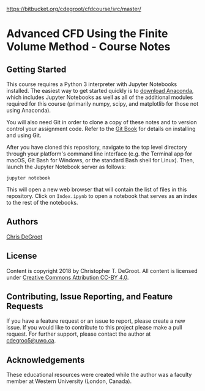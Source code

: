 https://bitbucket.org/cdegroot/cfdcourse/src/master/

# Advanced CFD Using the Finite Volume Method - Course Notes

## Getting Started

This course requires a Python 3 interpreter with Jupyter Notebooks installed. The easiest way to get started quickly is to [download Anaconda](https://conda.io/docs/user-guide/install/download.html), which includes Jupyter Notebooks as well as all of the additional modules required for this course (primarily numpy, scipy, and matplotlib for those not using Anaconda).

You will also need Git in order to clone a copy of these notes and to version control your assignment code. Refer to the [Git Book](https://git-scm.com/book/en/v2) for details on installing and using Git.

After you have cloned this repository, navigate to the top level directory through your platform's command line interface (e.g. the Terminal app for macOS, Git Bash for Windows, or the standard Bash shell for Linux). Then, launch the Jupyter Notebook server as follows:

```
jupyter notebook
```

This will open a new web browser that will contain the list of files in this repository. Click on `Index.ipynb` to open a notebook that serves as an index to the rest of the notebooks.

## Authors

[Chris DeGroot](https://www.eng.uwo.ca/mechanical/faculty/degroot_c/index.html)

## License

Content is copyright 2018 by Christopher T. DeGroot. All content is licensed under [Creative Commons Attribution CC-BY 4.0](https://creativecommons.org/licenses/by/4.0/legalcode).

## Contributing, Issue Reporting, and Feature Requests

If you have a feature request or an issue to report, please create a new issue. If you would like to contribute to this project please make a pull request. For further support, please contact the author at cdegroo5@uwo.ca.

## Acknowledgements

These educational resources were created while the author was a faculty member at Western University (London, Canada).
